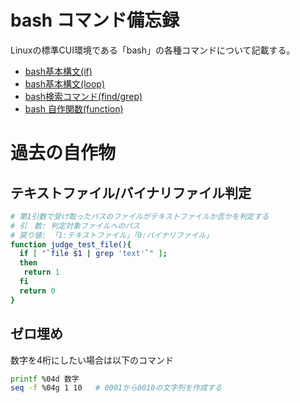 # bash コマンド備忘録

Linuxの標準CUI環境である「bash」の各種コマンドについて記載する。

- [bash基本構文(if)](./bash_if.md)
- [bash基本構文(loop)](./bash_loop.md)
- [bash検索コマンド(find/grep)](./find_grep.md)
- [bash 自作関数(function)](./bash_function.md)


# 過去の自作物

## テキストファイル/バイナリファイル判定

```bash
# 第1引数で受け取ったパスのファイルがテキストファイルか否かを判定する
# 引　数: 判定対象ファイルへのパス
# 戻り値: 「1:テキストファイル」「0:バイナリファイル」
function judge_test_file(){
  if [ "`file $1 | grep 'text'`" ];
  then 
   return 1
  fi
  return 0
}
```

## ゼロ埋め
数字を4桁にしたい場合は以下のコマンド
```bash
printf %04d 数字
seq -f %04g 1 10   # 0001から0010の文字列を作成する
```